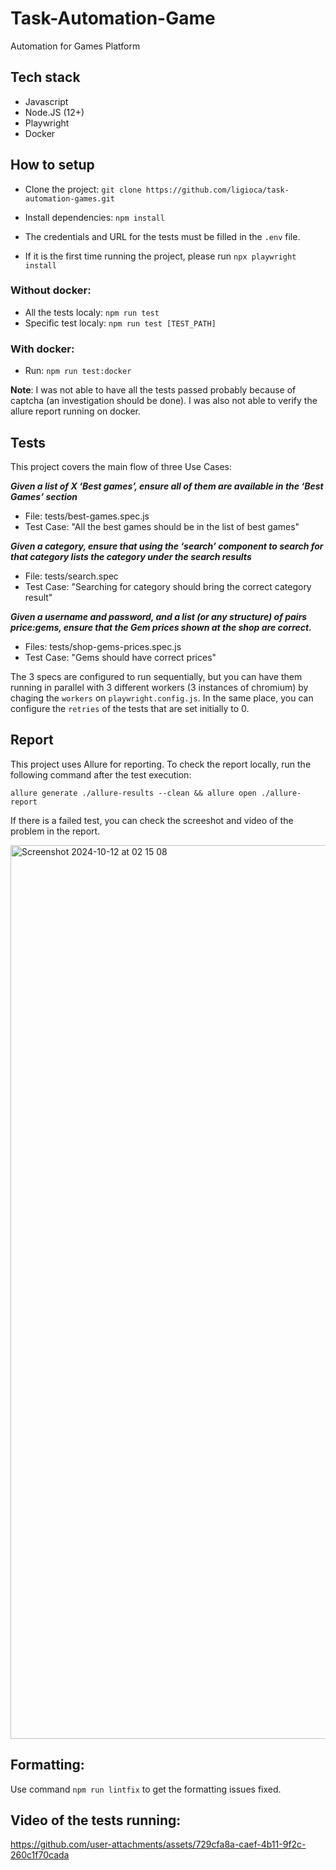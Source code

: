 # Task-Automation-Game
Automation for Games Platform

## Tech stack
- Javascript
- Node.JS (12+)
- Playwright
- Docker

## How to setup
- Clone the project: `git clone https://github.com/ligioca/task-automation-games.git`
- Install dependencies: `npm install`
- The credentials and URL for the tests must be filled in the `.env` file. 

- If it is the first time running the project, please run `npx playwright install`

### Without docker: 
- All the tests localy: `npm run test`
- Specific test localy: `npm run test [TEST_PATH]`

### With docker: 
- Run: `npm run test:docker`

**Note**: I was not able to have all the tests passed probably because of captcha (an investigation should be done). I was also not able to verify the allure report running on docker. 

## Tests
This project covers the main flow of three Use Cases:

**_Given a list of X ‘Best games’, ensure all of them are available in the ‘Best Games’
section_**
- File: tests/best-games.spec.js
- Test Case: "All the best games should be in the list of best games"


**_Given a category, ensure that using the ‘search’ component to search for that category
lists the category under the search results_**
- File: tests/search.spec
- Test Case: "Searching for category should bring the correct category result"


**_Given a username and password, and a list (or any structure) of pairs price:gems, ensure
that the Gem prices shown at the shop are correct._**
- Files: tests/shop-gems-prices.spec.js
- Test Case: "Gems should have correct prices"

The 3 specs are configured to run sequentially, but you can have them running in parallel with 3 different workers (3 instances of chromium) by chaging the `workers` on `playwright.config.js`. 
In the same place, you can configure the `retries` of the tests that are set initially to 0. 

## Report
This project uses Allure for reporting. 
To check the report locally, run the following command after the test execution:

`allure generate ./allure-results --clean && allure open ./allure-report`

If there is a failed test, you can check the screeshot and video of the problem in the report.


<img width="1430" alt="Screenshot 2024-10-12 at 02 15 08" src="https://github.com/user-attachments/assets/c6c7202e-33f7-4745-881a-7a3da267316f">


## Formatting:
Use command `npm run lintfix` to get the formatting issues fixed.



## Video of the tests running:

https://github.com/user-attachments/assets/729cfa8a-caef-4b11-9f2c-260c1f70cada



